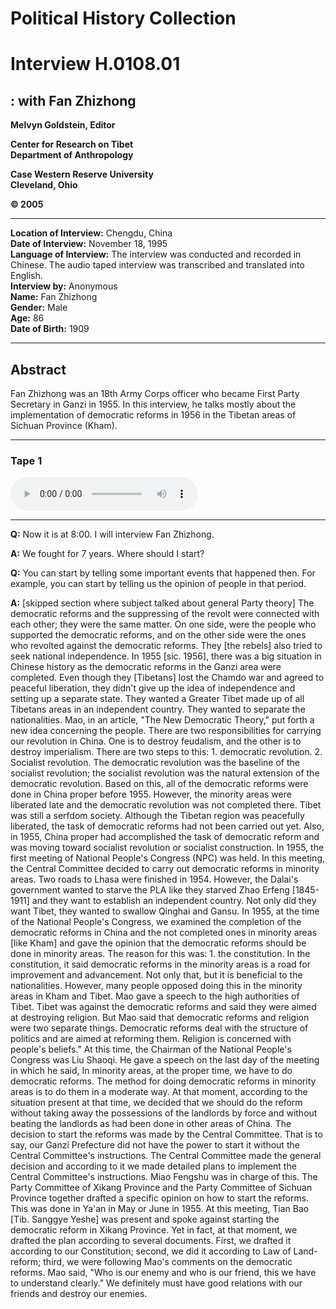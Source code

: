 # Political History Collection  
# Interview H.0108.01  
##  : with Fan Zhizhong  
  
**Melvyn Goldstein, Editor**  

**Center for Research on Tibet**  
**Department of Anthropology**  

**Case Western Reserve University**  
**Cleveland, Ohio**  

**© 2005**  

---  
**Location of Interview:** Chengdu, China   
**Date of Interview:** November 18, 1995  
**Language of Interview:** The interview was conducted and recorded in Chinese. The audio taped interview was transcribed and translated into English.  
**Interview by:** Anonymous  
**Name:** Fan Zhizhong  
**Gender:** Male  
**Age:** 86  
**Date of Birth:** 1909  
  
---  
## Abstract  

 Fan Zhizhong was an 18th Army Corps officer who became First Party Secretary in Ganzi in 1955. In this interview, he talks mostly about the implementation of democratic reforms in 1956 in the Tibetan areas of Sichuan Province (Kham).   

---  
### Tape 1  

<audio controls>
<source src="https://tile.loc.gov/storage-services/service/asian/asiantoha/H_0108_01/H_0108_01.mp3" type="audio/mp3">
Your browser does not support the audio element.
</audio>  

---

**Q:**  Now it is at 8:00. I will interview Fan Zhizhong.   

**A:**  We fought for 7 years. Where should I start?   

**Q:**  You can start by telling some important events that happened then. For example, you can start by telling us the opinion of people in that period.   

**A:**  [skipped section where subject talked about general Party theory] The democratic reforms and the suppressing of the revolt were connected with each other; they were the same matter. On one side, were the people who supported the democratic reforms, and on the other side were the ones who revolted against the democratic reforms. They [the rebels] also tried to seek national independence. In 1955 [sic. 1956], there was a big situation in Chinese history as the democratic reforms in the Ganzi area were completed. Even though they [Tibetans] lost the Chamdo war and agreed to peaceful liberation, they didn't give up the idea of independence and setting up a separate state. They wanted a Greater Tibet made up of all Tibetans areas in an independent country. They wanted to separate the nationalities. Mao, in an article, "The New Democratic Theory," put forth a new idea concerning the people. There are two responsibilities for carrying our revolution in China. One is to destroy feudalism, and the other is to destroy imperialism. There are two steps to this: 1. democratic revolution. 2. Socialist revolution. The democratic revolution was the baseline of the socialist revolution; the socialist revolution was the natural extension of the democratic revolution. Based on this, all of the democratic reforms were done in China proper before 1955. However, the minority areas were liberated late and the democratic revolution was not completed there. Tibet was still a serfdom society. Although the Tibetan region was peacefully liberated, the task of democratic reforms had not been carried out yet. Also, in 1955, China proper had accomplished the task of democratic reform and was moving toward socialist revolution or socialist construction. In 1955, the first meeting of National People's Congress (NPC) was held. In this meeting, the Central Committee decided to carry out democratic reforms in minority areas. Two roads to Lhasa were finished in 1954. However, the Dalai's government wanted to starve the PLA like they starved Zhao Erfeng [1845-1911] and they want to establish an independent country. Not only did they want Tibet, they wanted to swallow Qinghai and Gansu. In 1955, at the time of the National People's Congress, we examined the completion of the democratic reforms in China and the not completed ones in minority areas [like Kham] and gave the opinion that the democratic reforms should be done in minority areas. The reason for this was: 1. the constitution. In the constitution, it said democratic reforms in the minority areas is a road for improvement and advancement. Not only that, but it is beneficial to the nationalities. However, many people opposed doing this in the minority areas in Kham and Tibet. Mao gave a speech to the high authorities of Tibet. Tibet was against the democratic reforms and said they were aimed at destroying religion. But Mao said that democratic reforms and religion were two separate things. Democratic reforms deal with the structure of politics and are aimed at reforming them. Religion is concerned with people's beliefs." At this time, the Chairman of the National People's Congress was Liu Shaoqi. He gave a speech on the last day of the meeting in which he said, In minority areas, at the proper time, we have to do democratic reforms. The method for doing democratic reforms in minority areas is to do them in a moderate way. At that moment, according to the situation present at that time, we decided that we should do the reform without taking away the possessions of the landlords by force and without beating the landlords as had been done in other areas of China. The decision to start the reforms was made by the Central Committee. That is to say, our Ganzi Prefecture did not have the power to start it without the Central Committee's instructions. The Central Committee made the general decision and according to it we made detailed plans to implement the Central Committee's instructions. Miao Fengshu was in charge of this. The Party Committee of Xikang Province and the Party Committee of Sichuan Province together drafted a specific opinion on how to start the reforms. This was done in Ya'an in May or June in 1955. At this meeting, Tian Bao [Tib. Sanggye Yeshe] was present and spoke against starting the democratic reform in Xikang Province. Yet in fact, at that moment, we drafted the plan according to several documents. First, we drafted it according to our Constitution; second, we did it according to Law of Land-reform; third, we were following Mao's comments on the democratic reforms. Mao said, "Who is our enemy and who is our friend, this we have to understand clearly." We definitely must have good relations with our friends and destroy our enemies.   

